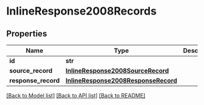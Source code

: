 # InlineResponse2008Records

## Properties
Name | Type | Description | Notes
------------ | ------------- | ------------- | -------------
**id** | **str** |  | [optional] 
**source_record** | [**InlineResponse2008SourceRecord**](InlineResponse2008SourceRecord.md) |  | [optional] 
**response_record** | [**InlineResponse2008ResponseRecord**](InlineResponse2008ResponseRecord.md) |  | [optional] 

[[Back to Model list]](../README.md#documentation-for-models) [[Back to API list]](../README.md#documentation-for-api-endpoints) [[Back to README]](../README.md)


